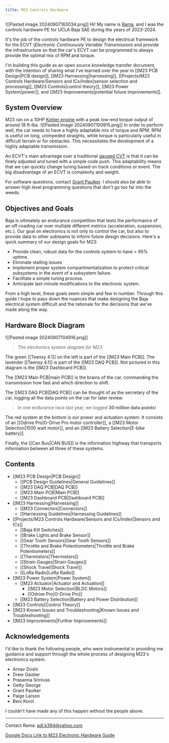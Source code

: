```yaml
---
title: M23 Controls Hardware
---
```

![[Pasted image 20240907163034.png]]
Hi! My name is [Rama](https://www.linkedin.com/in/ramaditya-kotha/), and I was the controls hardware PE for UCLA Baja SAE during the years of 2023-2024.

It's the job of the controls hardware PE to design the electrical framework for the ECVT (*Electronic Continuously Variable Transmission*) and provide the infrastructure so that the car's ECVT can be programmed to always provide the optimal mix of RPM and torque.

I'm building this guide as an open source knowledge transfer document, with the intention of sharing what I've learned over the year in [[M23 PCB Design|PCB design]], [[M23 Harnessing|harnessing]], [[Projects/M23 Controls Hardware/Sensors and ICs/Index|sensor selection and processing]], [[M23 Controls|control theory]], [[M23 Power System|power]], and [[M23 Improvements|potential future improvements]].

## System Overview
M23 ran on a 10HP [Kohler engine](https://www.sae.org/news/press-room/2022/10/kohler-baja-sae) with a peak low-end torque output of around 18 ft-lbs. 
![[Pasted image 20240907100915.png]]
In order to perform well, the car needs to have a highly adaptable mix of torque and RPM. RPM is useful on long, unimpeded straights, while torque is particularly useful in difficult terrain or for obstacles. This necessitates the development of a highly adaptable transmission.

An ECVT's main advantage over a traditional [gauged CVT](https://en.wikipedia.org/wiki/Continuously_variable_transmission) is that it can be finely adjusted and tuned with a simple code push. This adaptability means that we can quickly change tuning based on track conditions or event. The big disadvantage of an ECVT is complexity and weight.

For software questions, contact [Grant Paulker](https://www.linkedin.com/in/grantpauker/). I should also be able to answer high level programming questions that don't go too far into the weeds.

## Objectives and Goals
Baja is ultimately an endurance competition that tests the performance of an off-roading car over multiple different metrics (acceleration, suspension, etc.). Our goal on electronics is not only to control the car, but also to provide data to other subteams to inform future design decisions. Here's a quick summary of our design goals for M23:
- Provide clean, robust data for the controls system to have > 95% uptime.
- Eliminate stalling issues
- Implement proper system compartmentalization to protect critical subsystems in the event of a subsystem failure.
- Facilitate a simple tuning process.
- Anticipate last-minute modifications to the electronic system.

From a high level, these goals seem simple and few in number. Through this guide I hope to pass down the nuances that make designing the Baja electrical system difficult and the rationale for the decisions that we’ve made along the way.

## Hardware Block Diagram
![[Pasted image 20240907104916.png]]
> *The electronics system diagram for M23*

The green [[Teensy 4.1]] on the left is part of the [[M23 Main PCB]]. The lavender [[Teensy 4.1]] is part of the [[M23 DAQ PCB]]. Not pictured in this diagram is the [[M23 Dashboard PCB]].

The [[M23 Main PCB|main PCB]] is the brains of the car, commanding the transmission how fast and which direction to shift.

The [[M23 DAQ PCB|DAQ PCB]] can be thought of as the secretary of the car, logging all the data points on the car for later review.
> In one endurance race last year, we logged **30 million data points**!

The red system at the bottom is our power and actuation system. It consists of an [[Odrive Pro|O-Drive Pro motor controller]], a [[M23 Motor Selection|1500 watt motor]], and an [[M23 Battery Selection|E-bike battery]].

Finally, the [[Can Bus|CAN BUS]] is the information highway that transports information between all three of these systems.
## Contents
- [[M23 PCB Design|PCB Design]]
	- [[PCB Design Guidelines|General Guidelines]]
	- [[M23 DAQ PCB|DAQ PCB]]
	- [[M23 Main PCB|Main PCB]]
	- [[M23 Dashboard PCB|Dashboard PCB]]
- [[M23 Harnessing|Harnessing]]
	- [[M23 Connectors|Connectors]]
	- [[Harnessing Guidelines|Harnessing Guidelines]]
- [[Projects/M23 Controls Hardware/Sensors and ICs/Index|Sensors and ICs]]
	- [[Baja Kill Switches]]
	- [[Brake Lights and Brake Sensor]]
	- [[Gear Tooth Sensors|Gear Tooth Sensors]]
	- [[Throttle and Brake Potentiometers|Throttle and Brake Potentiometers]]
	- [[Thermistors|Thermistors]]
	- [[Strain Gauges|Strain Gauges]]
	- [[Shock Travel|Shock Travel]]
	- [[LoRa Radio|LoRa Radio]]
- [[M23 Power System|Power System]]
	- [[M23 Actuator|Actuator and Actuation]]
		- [[M23 Motor Selection|BLDC Motors]]
		- [[Odrive Pro|O-Drive Pro]]
	- [[M23 Battery Selection|Battery and Power Distribution]]
- [[M23 Controls|Control Theory]]
- [[M23 Known Issues and Troubleshooting|Known Issues and Troubleshooting]]
- [[M23 Improvements|Further Improvements]]


## Acknowledgements
I'd like to thank the following people, who were instrumental in providing me guidance and support through the whole process of designing M23's electronics system:
- Arnav Doshi
- Drew Gautier
- Prasanna Srinivas
- Getty George
- Grant Paulker
- Paige Larson
- Beni Korol

I couldn't have made any of this happen without the people above.
***
Contact Rama: 
adi.k394@yahoo.com

[Google Docs Link to M23 Electronic Hardware Guide](https://docs.google.com/document/d/1RLCjfyGP4bGwF-32CdkQAWU11exEYwgHy4mgGt2Vypk/edit#heading=h.gebd9uls1ju6)
